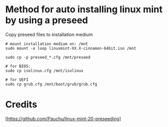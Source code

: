 # Method for auto installing linux mint by using a preseed

Copy preseed files to installation medium

    # mount installation medium on: /mnt
    sudo mount -o loop linuxmint-XX.X-cinnamon-64bit.iso /mnt

    sudo cp -p preseed_*.cfg /mnt/preseed

    # for BIOS:
    sudo cp isolinux.cfg /mnt/isolinux

    # for UEFI
    sudo cp grub.cfg /mnt/boot/grub/grub.cfg


# Credits

[https://github.com/Pauchu/linux-mint-20-preseeding]
